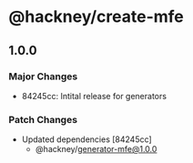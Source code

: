 # @hackney/create-mfe

## 1.0.0

### Major Changes

- 84245cc: Intital release for generators

### Patch Changes

- Updated dependencies [84245cc]
  - @hackney/generator-mfe@1.0.0
